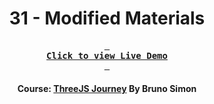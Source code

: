 <div align="center">

# 31 - Modified Materials

**[<kbd> <br> **Click to view Live Demo** <br> </kbd>][demo]**

#### Course: [ThreeJS Journey][course] By Bruno Simon

</div>

<!-----------------------------------{ Links }---------------------------------->

[demo]: https://modified-materials-threejs-journey.vercel.app
[course]: https://threejs-journey.com
